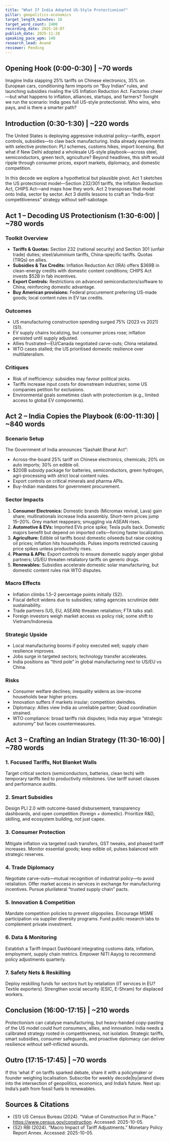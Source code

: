 ```yaml
---
title: "What If India Adopted US-Style Protectionism?"
pillar: geopolitics-economics
target_length_minutes: 18
target_word_count: 2400
recording_date: 2025-10-07
publish_date: 2025-11-28
speaking_pace_wpm: 140
research_lead: Anand
reviewer: Pending
---
```


## Opening Hook (0:00-0:30) | ~70 words
Imagine India slapping 25% tariffs on Chinese electronics, 35% on European cars, conditioning farm imports on “Buy Indian” rules, and launching subsidies rivaling the US Inflation Reduction Act. Factories cheer—but what happens to inflation, alliances, startups, and farmers? Tonight we run the scenario: India goes full US-style protectionist. Who wins, who pays, and is there a smarter path?

## Introduction (0:30-1:30) | ~220 words
The United States is deploying aggressive industrial policy—tariffs, export controls, subsidies—to claw back manufacturing. India already experiments with selective protection: PLI schemes, customs hikes, import licensing. But what if New Delhi adopted a wholesale US-style playbook—across steel, semiconductors, green tech, agriculture? Beyond headlines, this shift would ripple through consumer prices, export markets, diplomacy, and domestic competition.

In this decode we explore a hypothetical but plausible pivot. Act 1 sketches the US protectionist model—Section 232/301 tariffs, the Inflation Reduction Act, CHIPS Act—and maps how they work. Act 2 transposes that model onto India, sector by sector. Act 3 distills lessons to craft an “India-first competitiveness” strategy without self-sabotage.

## Act 1 – Decoding US Protectionism (1:30-6:00) | ~780 words
### Toolkit Overview
- **Tariffs & Quotas:** Section 232 (national security) and Section 301 (unfair trade) duties; steel/aluminium tariffs, China-specific tariffs. Quotas (TRQs) on allies.  
- **Subsidies & Tax Credits:** Inflation Reduction Act (IRA) offers $369B in clean-energy credits with domestic content conditions; CHIPS Act invests $52B in fab incentives.  
- **Export Controls:** Restrictions on advanced semiconductors/software to China, reinforcing domestic advantage.  
- **Buy American provisions:** Federal procurement preferring US-made goods; local content rules in EV tax credits.

### Outcomes
- US manufacturing construction spending surged 75% (2023 vs 2021) {S1}.  
- EV supply chains localizing, but consumer prices rose; inflation persisted until supply adjusted.  
- Allies frustrated—EU/Canada negotiated carve-outs; China retaliated.  
- WTO cases stalled; the US prioritised domestic resilience over multilateralism.

### Critiques
- Risk of inefficiency: subsidies may favour political picks.  
- Tariffs increase input costs for downstream industries; some US companies petition for exclusions.  
- Environmental goals sometimes clash with protectionism (e.g., limited access to global EV components).

## Act 2 – India Copies the Playbook (6:00-11:30) | ~840 words
### Scenario Setup
The Government of India announces “Sashakt Bharat Act”:
- Across-the-board 25% tariff on Chinese electronics, chemicals; 20% on auto imports; 30% on edible oil.  
- $200B subsidy package for batteries, semiconductors, green hydrogen, agri-processing with strict local content rules.  
- Export controls on critical minerals and pharma APIs.  
- Buy-Indian mandates for government procurement.

### Sector Impacts
1. **Consumer Electronics:** Domestic brands (Micromax revival, Lava) gain share; multinationals increase India assembly. Short-term prices jump 15–20%. Grey market reappears; smuggling via ASEAN rises.  
2. **Automotive & EVs:** Imported EVs price spike; Tesla pulls back. Domestic majors benefit but depend on imported cells—forcing faster localization.  
3. **Agriculture:** Edible oil tariffs boost domestic oilseeds but raise cooking oil prices; inflation hits households. Pulses imports restricted causing price spikes unless productivity rises.  
4. **Pharma & APIs:** Export controls to ensure domestic supply anger global partners; US/EU threaten retaliatory tariffs on generic drugs.  
5. **Renewables:** Subsidies accelerate domestic solar manufacturing, but domestic content rules risk WTO disputes.

### Macro Effects
- Inflation climbs 1.5–2 percentage points initially {S2}.  
- Fiscal deficit widens due to subsidies; rating agencies scrutinize debt sustainability.  
- Trade partners (US, EU, ASEAN) threaten retaliation; FTA talks stall.  
- Foreign investors weigh market access vs policy risk; some shift to Vietnam/Indonesia.

### Strategic Upside
- Local manufacturing booms if policy executed well; supply chain resilience improves.  
- Jobs surge in targeted sectors; technology transfer accelerates.  
- India positions as “third pole” in global manufacturing next to US/EU vs China.

### Risks
- Consumer welfare declines; inequality widens as low-income households bear higher prices.  
- Innovation suffers if markets insular; competition dwindles.  
- Diplomacy: Allies view India as unreliable partner; Quad coordination strained.  
- WTO compliance: broad tariffs risk disputes; India may argue “strategic autonomy” but faces countermeasures.

## Act 3 – Crafting an Indian Strategy (11:30-16:00) | ~780 words
### 1. Focused Tariffs, Not Blanket Walls
Target critical sectors (semiconductors, batteries, clean tech) with temporary tariffs tied to productivity milestones. Use tariff sunset clauses and performance audits.

### 2. Smart Subsidies
Design PLI 2.0 with outcome-based disbursement, transparency dashboards, and open competition (foreign + domestic). Prioritize R&D, skilling, and ecosystem building, not just capex.

### 3. Consumer Protection
Mitigate inflation via targeted cash transfers, GST tweaks, and phased tariff increases. Monitor essential goods; keep edible oil, pulses balanced with strategic reserves.

### 4. Trade Diplomacy
Negotiate carve-outs—mutual recognition of industrial policy—to avoid retaliation. Offer market access in services in exchange for manufacturing incentives. Pursue plurilateral “trusted supply chain” pacts.

### 5. Innovation & Competition
Mandate competition policies to prevent oligopolies. Encourage MSME participation via supplier diversity programs. Fund public research labs to complement private investment.

### 6. Data & Monitoring
Establish a Tariff-Impact Dashboard integrating customs data, inflation, employment, supply chain metrics. Empower NITI Aayog to recommend policy adjustments quarterly.

### 7. Safety Nets & Reskilling
Deploy reskilling funds for sectors hurt by retaliation (IT services in EU? Textile exporters). Strengthen social security (ESIC, E-Shram) for displaced workers.

## Conclusion (16:00-17:15) | ~210 words
Protectionism can catalyse manufacturing, but heavy-handed copy-pasting of the US model could hurt consumers, allies, and innovation. India needs a calibrated strategy rooted in competitiveness, not isolation. Strategic tariffs, smart subsidies, consumer safeguards, and proactive diplomacy can deliver resilience without self-inflicted wounds.

## Outro (17:15-17:45) | ~70 words
If this ‘what if’ on tariffs sparked debate, share it with a policymaker or founder weighing localisation. Subscribe for weekly decode|by|anand dives into the intersection of geopolitics, economics, and India’s future. Next up: India’s path from fossil fuels to renewables.

## Sources & Citations
- {S1} US Census Bureau (2024). “Value of Construction Put in Place.” https://www.census.gov/construction. Accessed: 2025-10-05.
- {S2} RBI (2024). “Macro Impact of Tariff Adjustments.” Monetary Policy Report Annex. Accessed: 2025-10-05.

